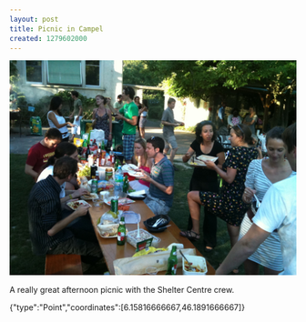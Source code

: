 ```yaml
---
layout: post
title: Picnic in Campel
created: 1279602000
---
```


![](/images/posts/picnic-in-campel.JPG)

A really great afternoon picnic with the Shelter Centre crew.


<div class="location">
<span class="geojson">{"type":"Point","coordinates":[6.15816666667,46.1891666667]}</span>
</div>
